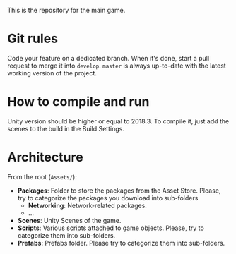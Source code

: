 This is the repository for the main game.

# Git rules

Code your feature on a dedicated branch. When it's done, start a pull request to merge it into `develop`.
`master` is always up-to-date with the latest working version of the project.

# How to compile and run

Unity version should be higher or equal to 2018.3. To compile it, just add the scenes to the build in the Build Settings.

# Architecture

From the root (`Assets/`):
- **Packages**: Folder to store the packages from the Asset Store. Please, try to categorize the packages you download into sub-folders
  - **Networking**: Network-related packages. 
  - ...
- **Scenes**: Unity Scenes of the game.
- **Scripts**: Various scripts attached to game objects. Please, try to categorize them into sub-folders.
- **Prefabs**: Prefabs folder. Please try to categorize them into sub-folders.